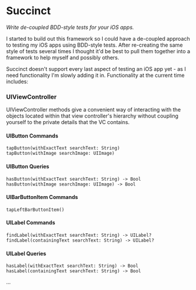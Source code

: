 # Succinct
*Write de-coupled BDD-style tests for your iOS apps.*

I started to build out this framework so I could have a de-coupled approach to testing my iOS apps using BDD-style tests. After re-creating the same style of tests several times I thought it'd be best to pull them together into a framework to help myself and possibly others. 

Succinct doesn't support every last aspect of testing an iOS app yet - as I need functionality I'm slowly adding it in. Functionality at the current time includes:

### UIViewController
UIViewController methods give a convenient way of interacting with the objects located within that view controller's hierarchy without coupling yourself to the private details that the VC contains. 

#### UIButton Commands
```
tapButton(withExactText searchText: String)
tapButton(withImage searchImage: UIImage)
```

#### UIButton Queries
```
hasButton(withExactText searchText: String) -> Bool
hasButton(withImage searchImage: UIImage) -> Bool
```

#### UIBarButtonItem Commands
```
tapLeftBarButtonItem()
```

#### UILabel Commands
```
findLabel(withExactText searchText: String) -> UILabel?
findLabel(containingText searchText: String) -> UILabel?
```

#### UILabel Queries
```
hasLabel(withExactText searchText: String) -> Bool
hasLabel(containingText searchText: String) -> Bool
```

...
